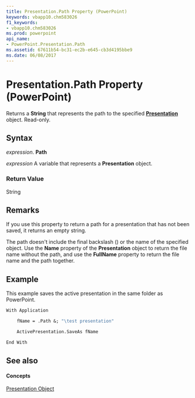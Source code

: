 ```yaml
---
title: Presentation.Path Property (PowerPoint)
keywords: vbapp10.chm583026
f1_keywords:
- vbapp10.chm583026
ms.prod: powerpoint
api_name:
- PowerPoint.Presentation.Path
ms.assetid: 67611b54-bc31-ec2b-e645-cb3d4195bbe9
ms.date: 06/08/2017
---
```



# Presentation.Path Property (PowerPoint)

Returns a  **String** that represents the path to the specified **[Presentation](presentation-object-powerpoint.md)** object. Read-only.


## Syntax

 _expression_. **Path**

 _expression_ A variable that represents a **Presentation** object.


### Return Value

String


## Remarks

If you use this property to return a path for a presentation that has not been saved, it returns an empty string.

The path doesn't include the final backslash (\) or the name of the specified object. Use the  **Name** property of the **Presentation** object to return the file name without the path, and use the **FullName** property to return the file name and the path together.


## Example

This example saves the active presentation in the same folder as PowerPoint. 


```vb
With Application

    fName = .Path &; "\test presentation"

    ActivePresentation.SaveAs fName

End With
```


## See also


#### Concepts


[Presentation Object](presentation-object-powerpoint.md)

